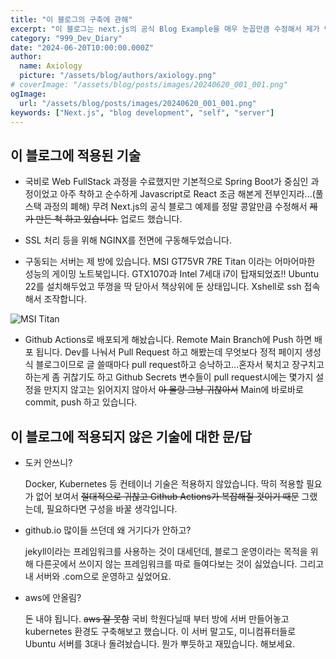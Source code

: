 ```yaml
---
title: "이 블로그의 구축에 관해"
excerpt: "이 블로그는 next.js의 공식 Blog Example을 매우 눈꼽만큼 수정해서 제가 만든척 하고 있는 것입니다."
category: "999_Dev_Diary"
date: "2024-06-20T10:00:00.000Z"
author:
  name: Axiology
  picture: "/assets/blog/authors/axiology.png"
# coverImage: "/assets/blog/posts/images/20240620_001_001.png"
ogImage:
  url: "/assets/blog/posts/images/20240620_001_001.png"
keywords: ["Next.js", "blog development", "self", "server"]
---
```




## 이 블로그에 적용된 기술

- 국비로 Web FullStack 과정을 수료했지만 기본적으로 Spring Boot가 중심인 과정이었고 아주 착하고 순수하게 Javascript로 React 조금 해본게 전부인지라...(풀 스택 과정의 폐해) 무려 Next.js의 공식 블로그 예제를 정말 콩알만큼 수정해서 ~~제가 만든 척 하고 있습니다.~~ 업로드 했습니다.
  
- SSL 처리 등을 위해 NGINX를 전면에 구동해두었습니다.

- 구동되는 서버는 제 방에 있습니다. MSI GT75VR 7RE Titan 이라는 어마어마한 성능의 게이밍 노트북입니다.  GTX1070과 Intel 7세대 i7이 탑재되었죠!! Ubuntu 22를 설치해두었고 뚜껑을 딱 닫아서 책상위에 둔 상태입니다. Xshell로 ssh 접속해서 조작합니다.

![MSI Titan](/assets/blog/posts/images/20240620_001_001.png)

- Github Actions로 배포되게 해놨습니다. Remote Main Branch에 Push 하면 배포 됩니다. Dev를 나눠서 Pull Request 하고 해봤는데 무엇보다 정적 페이지 생성식 블로그이므로 글 쓸때마다 pull request하고 승낙하고...혼자서 북치고 장구치고 하는게 좀 귀찮기도 하고 Github Secrets 변수들이 pull request시에는 몇가지 설정을 만지지 않고는 읽어지지 않아서 ~~아 몰랑 그냥 귀찮아서~~ Main에 바로바로 commit, push 하고 있습니다.


## 이 블로그에 적용되지 않은 기술에 대한 문/답

- 도커 안쓰니? 
  
  Docker, Kubernetes 등 컨테이너 기술은 적용하지 않았습니다. 딱히 적용할 필요가 없어 보여서 ~~절대적으로 귀찮고 Github Actions가 복잡해질 것이기 때문~~ 그랬는데, 필요하다면 구성을 바꿀 생각입니다.


- github.io 많이들 쓰던데 왜 거기다가 안하고?
  
  jekyll이라는 프레임워크를 사용하는 것이 대세던데, 블로그 운영이라는 목적을 위해 다른곳에서 쓰이지 않는 프레임워크를 따로 들여다보는 것이 싫었습니다. 그리고 내 서버와 .com으로 운영하고 싶었어요.

- aws에 안올림?
  
  돈 내야 됩니다. ~~aws 잘 못함~~ 국비 학원다닐때 부터 방에 서버 만들어놓고 kubernetes 환경도 구축해보고 했습니다. 이 서버 말고도, 미니컴퓨터들로 Ubuntu 서버를 3대나 돌려놨습니다. 뭔가 뿌듯하고 재밌습니다. 해보세요.